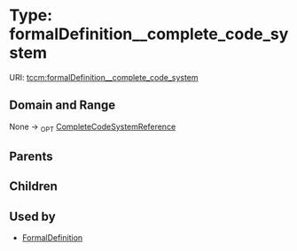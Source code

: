 
# Type: formalDefinition__complete_code_system




URI: [tccm:formalDefinition__complete_code_system](https://hotecosystem.org/tccm/formalDefinition__complete_code_system)


## Domain and Range

None ->  <sub>OPT</sub> [CompleteCodeSystemReference](CompleteCodeSystemReference.md)

## Parents


## Children


## Used by

 * [FormalDefinition](FormalDefinition.md)
